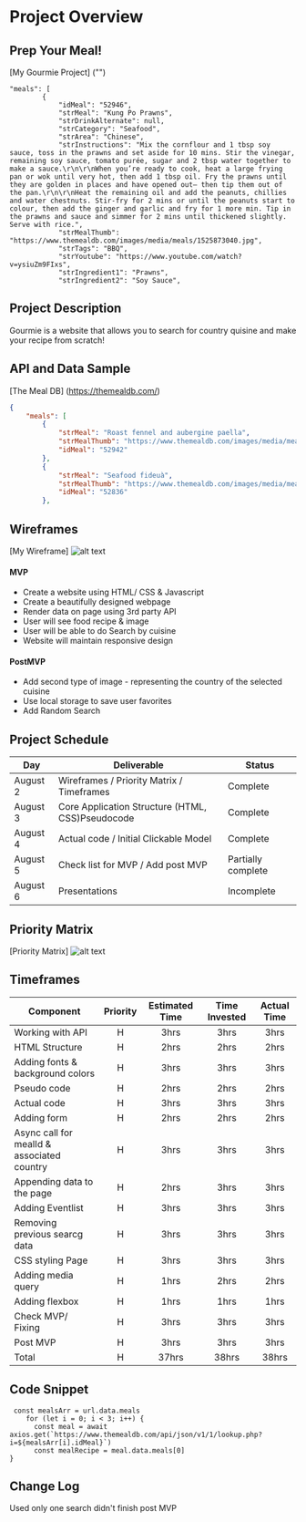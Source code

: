 # Project Overview

## Prep Your Meal!

[My Gourmie Project] ("")

```jason
"meals": [
        {
            "idMeal": "52946",
            "strMeal": "Kung Po Prawns",
            "strDrinkAlternate": null,
            "strCategory": "Seafood",
            "strArea": "Chinese",
            "strInstructions": "Mix the cornflour and 1 tbsp soy sauce, toss in the prawns and set aside for 10 mins. Stir the vinegar, remaining soy sauce, tomato purée, sugar and 2 tbsp water together to make a sauce.\r\n\r\nWhen you’re ready to cook, heat a large frying pan or wok until very hot, then add 1 tbsp oil. Fry the prawns until they are golden in places and have opened out– then tip them out of the pan.\r\n\r\nHeat the remaining oil and add the peanuts, chillies and water chestnuts. Stir-fry for 2 mins or until the peanuts start to colour, then add the ginger and garlic and fry for 1 more min. Tip in the prawns and sauce and simmer for 2 mins until thickened slightly. Serve with rice.",
            "strMealThumb": "https://www.themealdb.com/images/media/meals/1525873040.jpg",
            "strTags": "BBQ",
            "strYoutube": "https://www.youtube.com/watch?v=ysiuZm9FIxs",
            "strIngredient1": "Prawns",
            "strIngredient2": "Soy Sauce",
```

## Project Description

Gourmie is a website that allows you to search for country quisine and make your recipe from scratch!

## API and Data Sample

[The Meal DB] (https://themealdb.com/)

```json
{
    "meals": [
        {
            "strMeal": "Roast fennel and aubergine paella",
            "strMealThumb": "https://www.themealdb.com/images/media/meals/1520081754.jpg",
            "idMeal": "52942"
        },
        {
            "strMeal": "Seafood fideuà",
            "strMealThumb": "https://www.themealdb.com/images/media/meals/wqqvyq1511179730.jpg",
            "idMeal": "52836"
        },
```

## Wireframes

[My Wireframe]
![alt text](https://i.imgur.com/xuophMM.png?1 "Wireframe")

#### MVP

- Create a website using HTML/ CSS & Javascript
- Create a beautifully designed webpage
- Render data on page using 3rd party API
- User will see food recipe & image
- User will be able to do Search by cuisine
- Website will maintain responsive design

#### PostMVP

- Add second type of image - representing the country of the selected cuisine
- Use local storage to save user favorites
- Add Random Search

## Project Schedule

| Day      | Deliverable                                      | Status             |
| -------- | ------------------------------------------------ | ------------------ |
| August 2 | Wireframes / Priority Matrix / Timeframes        | Complete           |
| August 3 | Core Application Structure (HTML, CSS)Pseudocode | Complete           |
| August 4 | Actual code / Initial Clickable Model            | Complete           |
| August 5 | Check list for MVP / Add post MVP                | Partially complete |
| August 6 | Presentations                                    | Incomplete         |

## Priority Matrix

[Priority Matrix]
![alt text](https://i.imgur.com/gBMfUSA.png?1 "Priority Matrix")

## Timeframes

| Component                                  | Priority | Estimated Time | Time Invested | Actual Time |
| ------------------------------------------ | :------: | :------------: | :-----------: | :---------: |
| Working with API                           |    H     |      3hrs      |     3hrs      |    3hrs     |
| HTML Structure                             |    H     |      2hrs      |     2hrs      |    2hrs     |
| Adding fonts & background colors           |    H     |      3hrs      |     3hrs      |    3hrs     |
| Pseudo code                                |    H     |      2hrs      |     2hrs      |    2hrs     |
| Actual code                                |    H     |      3hrs      |     3hrs      |    3hrs     |
| Adding form                                |    H     |      2hrs      |     2hrs      |    2hrs     |
| Async call for mealId & associated country |    H     |      3hrs      |     3hrs      |    3hrs     |
| Appending data to the page                 |    H     |      2hrs      |     3hrs      |    3hrs     |
| Adding Eventlist                           |    H     |      3hrs      |     3hrs      |    3hrs     |
| Removing previous searcg data              |    H     |      3hrs      |     3hrs      |    3hrs     |
| CSS styling Page                           |    H     |      3hrs      |     3hrs      |    3hrs     |
| Adding media query                         |    H     |      1hrs      |     2hrs      |    2hrs     |
| Adding flexbox                             |    H     |      1hrs      |     1hrs      |    1hrs     |
| Check MVP/ Fixing                          |    H     |      3hrs      |     3hrs      |    3hrs     |
| Post MVP                                   |    H     |      3hrs      |     3hrs      |    3hrs     |
| Total                                      |    H     |     37hrs      |     38hrs     |    38hrs    |

## Code Snippet

```
 const mealsArr = url.data.meals
    for (let i = 0; i < 3; i++) {
      const meal = await axios.get(`https://www.themealdb.com/api/json/v1/1/lookup.php?i=${mealsArr[i].idMeal}`)
      const mealRecipe = meal.data.meals[0]
}
```

## Change Log

Used only one search
didn't finish post MVP
